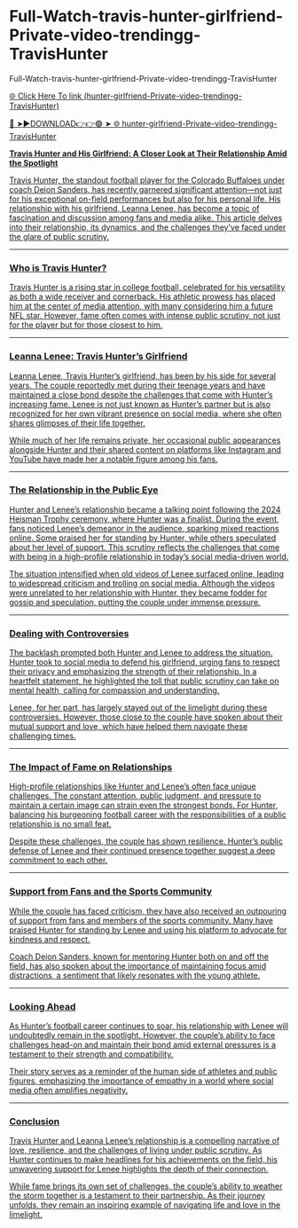 # Full-Watch-travis-hunter-girlfriend-Private-video-trendingg-TravisHunter
Full-Watch-travis-hunter-girlfriend-Private-video-trendingg-TravisHunter

<a href="https://qomlix.cfd/DSFBVWA"> 🌐 Click Here To link (hunter-girlfriend-Private-video-trendingg-TravisHunter)

🔴 ➤►DOWNLOAD👉👉🟢 ➤  <a href="https://qomlix.cfd/DSFBVWA"> 🌐 hunter-girlfriend-Private-video-trendingg-TravisHunter

**Travis Hunter and His Girlfriend: A Closer Look at Their Relationship Amid the Spotlight**  

Travis Hunter, the standout football player for the Colorado Buffaloes under coach Deion Sanders, has recently garnered significant attention—not just for his exceptional on-field performances but also for his personal life. His relationship with his girlfriend, Leanna Lenee, has become a topic of fascination and discussion among fans and media alike. This article delves into their relationship, its dynamics, and the challenges they’ve faced under the glare of public scrutiny.

---

### **Who is Travis Hunter?**  
Travis Hunter is a rising star in college football, celebrated for his versatility as both a wide receiver and cornerback. His athletic prowess has placed him at the center of media attention, with many considering him a future NFL star. However, fame often comes with intense public scrutiny, not just for the player but for those closest to him.

---

### **Leanna Lenee: Travis Hunter’s Girlfriend**  
Leanna Lenee, Travis Hunter’s girlfriend, has been by his side for several years. The couple reportedly met during their teenage years and have maintained a close bond despite the challenges that come with Hunter’s increasing fame. Lenee is not just known as Hunter’s partner but is also recognized for her own vibrant presence on social media, where she often shares glimpses of their life together.  

While much of her life remains private, her occasional public appearances alongside Hunter and their shared content on platforms like Instagram and YouTube have made her a notable figure among his fans.

---

### **The Relationship in the Public Eye**  
Hunter and Lenee’s relationship became a talking point following the 2024 Heisman Trophy ceremony, where Hunter was a finalist. During the event, fans noticed Lenee’s demeanor in the audience, sparking mixed reactions online. Some praised her for standing by Hunter, while others speculated about her level of support. This scrutiny reflects the challenges that come with being in a high-profile relationship in today’s social media-driven world.

The situation intensified when old videos of Lenee surfaced online, leading to widespread criticism and trolling on social media. Although the videos were unrelated to her relationship with Hunter, they became fodder for gossip and speculation, putting the couple under immense pressure.

---

### **Dealing with Controversies**  
The backlash prompted both Hunter and Lenee to address the situation. Hunter took to social media to defend his girlfriend, urging fans to respect their privacy and emphasizing the strength of their relationship. In a heartfelt statement, he highlighted the toll that public scrutiny can take on mental health, calling for compassion and understanding.

Lenee, for her part, has largely stayed out of the limelight during these controversies. However, those close to the couple have spoken about their mutual support and love, which have helped them navigate these challenging times.

---

### **The Impact of Fame on Relationships**  
High-profile relationships like Hunter and Lenee’s often face unique challenges. The constant attention, public judgment, and pressure to maintain a certain image can strain even the strongest bonds. For Hunter, balancing his burgeoning football career with the responsibilities of a public relationship is no small feat.  

Despite these challenges, the couple has shown resilience. Hunter’s public defense of Lenee and their continued presence together suggest a deep commitment to each other.

---

### **Support from Fans and the Sports Community**  
While the couple has faced criticism, they have also received an outpouring of support from fans and members of the sports community. Many have praised Hunter for standing by Lenee and using his platform to advocate for kindness and respect.  

Coach Deion Sanders, known for mentoring Hunter both on and off the field, has also spoken about the importance of maintaining focus amid distractions, a sentiment that likely resonates with the young athlete.

---

### **Looking Ahead**  
As Hunter’s football career continues to soar, his relationship with Lenee will undoubtedly remain in the spotlight. However, the couple’s ability to face challenges head-on and maintain their bond amid external pressures is a testament to their strength and compatibility.  

Their story serves as a reminder of the human side of athletes and public figures, emphasizing the importance of empathy in a world where social media often amplifies negativity.

---

### **Conclusion**  
Travis Hunter and Leanna Lenee’s relationship is a compelling narrative of love, resilience, and the challenges of living under public scrutiny. As Hunter continues to make headlines for his achievements on the field, his unwavering support for Lenee highlights the depth of their connection.  

While fame brings its own set of challenges, the couple’s ability to weather the storm together is a testament to their partnership. As their journey unfolds, they remain an inspiring example of navigating life and love in the limelight.
